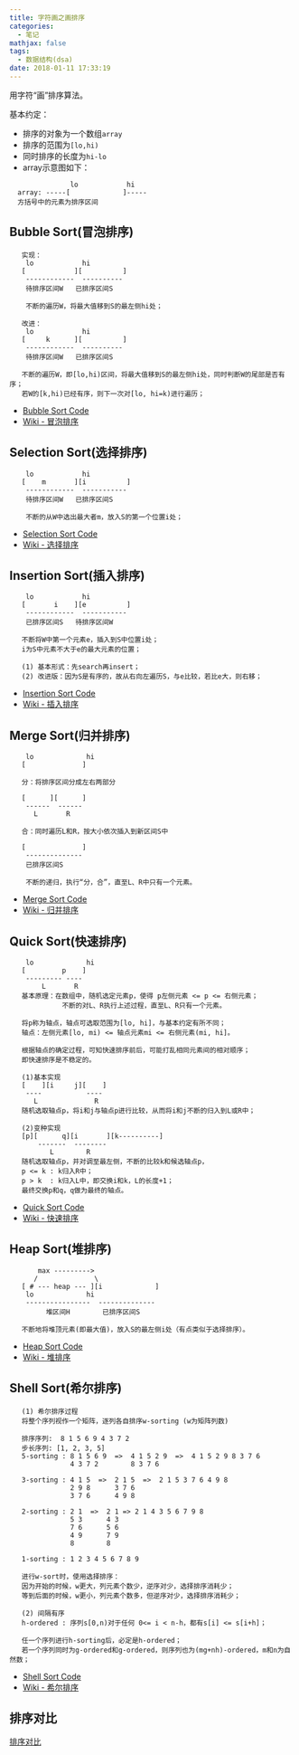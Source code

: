 ```yaml
---
title: 字符画之画排序
categories:
  - 笔记
mathjax: false
tags:
  - 数据结构(dsa)
date: 2018-01-11 17:33:19
---
```


用字符“画”排序算法。

<!-- more -->

基本约定：
 - 排序的对象为一个数组`array`
 - 排序的范围为`[lo,hi)`
 - 同时排序的长度为`hi-lo`
 - array示意图如下：

```
               lo            hi
  array: -----[             ]-----
  方括号中的元素为排序区间
```

## Bubble Sort(冒泡排序)

```
   实现：
    lo            hi
   [            ][          ]
    ------------  ----------
    待排序区间W   已排序区间S

    不断的遍历W，将最大值移到S的最左侧hi处；
  
   改进：
    lo            hi
   [     k      ][          ]
    ------------  ----------
    待排序区间W   已排序区间S

   不断的遍历W，即[lo,hi)区间，将最大值移到S的最左侧hi处，同时判断W的尾部是否有序；
   若W的[k,hi)已经有序，则下一次对[lo, hi=k)进行遍历；
```

 - [Bubble Sort Code](https://github.com/yehuohan/dsas/blob/master/dsas-cpp/vector.h#L489)
 - [Wiki - 冒泡排序](https://zh.wikipedia.org/wiki/%E5%86%92%E6%B3%A1%E6%8E%92%E5%BA%8F)


## Selection Sort(选择排序)

```
    lo            hi
   [    m       ][i          ]
    ------------  -----------
    待排序区间W   已排序区间S

    不断的从W中选出最大者m，放入S的第一个位置i处；
```

 - [Selection Sort Code](https://github.com/yehuohan/dsas/blob/master/dsas-cpp/vector.h#L665)
 - [Wiki - 选择排序](https://zh.wikipedia.org/wiki/%E9%80%89%E6%8B%A9%E6%8E%92%E5%BA%8F)


## Insertion Sort(插入排序)

```
    lo            hi
   [       i    ][e          ]
    ------------  -----------
    已排序区间S   待排序区间W

   不断将W中第一个元素e，插入到S中位置i处；
   i为S中元素不大于e的最大元素的位置；
  
   (1) 基本形式：先search再insert；
   (2) 改进版：因为S是有序的，故从右向左遍历S，与e比较，若比e大，则右移；
```

 - [Insertion Sort Code](https://github.com/yehuohan/dsas/blob/master/dsas-cpp/vector.h#L717)
 - [Wiki - 插入排序](https://zh.wikipedia.org/wiki/%E6%8F%92%E5%85%A5%E6%8E%92%E5%BA%8F)


## Merge Sort(归并排序)

```
    lo             hi
   [              ]
  
   分：将排序区间分成左右两部分
  
   [      ][      ]
    ------  ------
      L       R
  
   合：同时遍历L和R，按大小依次插入到新区间S中
  
   [              ]
    --------------
    已排序区间S
  
    不断的递归，执行“分，合”，直至L、R中只有一个元素。
```

 - [Merge Sort Code](https://github.com/yehuohan/dsas/blob/master/dsas-cpp/vector.h#L607)
 - [Wiki - 归并排序](https://zh.wikipedia.org/wiki/%E5%BD%92%E5%B9%B6%E6%8E%92%E5%BA%8F)


## Quick Sort(快速排序)

```
    lo             hi
   [         p    ]
    --------- ----
        L       R
   基本原理：在数组中，随机选定元素p，使得 p左侧元素 <= p <= 右侧元素；
             不断的对L、R执行上述过程，直至L、R只有一个元素。

   将p称为轴点，轴点可选取范围为[lo, hi]，与基本约定有所不同；
   轴点：左侧元素[lo, mi) <= 轴点元素mi <= 右侧元素(mi, hi]。
  
   根据轴点的确定过程，可知快速排序前后，可能打乱相同元素间的相对顺序；
   即快速排序是不稳定的。
  
   (1)基本实现
   [    ][i     j][    ]
    ----           ----
      L              R
   随机选取轴点p，将i和j与轴点p进行比较，从而将i和j不断的归入到L或R中；
  
   (2)变种实现
   [p][      q][i       ][k----------]
       -------  --------
          L        R
   随机选取轴点p，并对调至最左侧，不断的比较k和候选轴点p，
   p <= k : k归入R中；
   p > k  : k归入L中，即交换i和k，L的长度+1；
   最终交换p和q，q做为最终的轴点。
```

 - [Quick Sort Code](https://github.com/yehuohan/dsas/blob/master/dsas-cpp/vector.h#L756)
 - [Wiki - 快速排序](https://zh.wikipedia.org/wiki/%E5%BF%AB%E9%80%9F%E6%8E%92%E5%BA%8F)


## Heap Sort(堆排序)

```
       max --------->
      /              \
   [ # --- heap --- ][i             ]
    lo             hi
    ----------------  --------------
         堆区间H        已排序区间S

   不断地将堆顶元素(即最大值)，放入S的最左侧i处（有点类似于选择排序）。
```

 - [Heap Sort Code](https://github.com/yehuohan/dsas/blob/master/dsas-cpp/pq_complete_heap.h#L281)
 - [Wiki - 堆排序](https://zh.wikipedia.org/wiki/%E5%A0%86%E6%8E%92%E5%BA%8F)


## Shell Sort(希尔排序)

```
   (1) 希尔排序过程
   将整个序列视作一个矩阵，逐列各自排序w-sorting (w为矩阵列数)
  
   排序序列:  8 1 5 6 9 4 3 7 2
   步长序列: [1, 2, 3, 5]
   5-sorting : 8 1 5 6 9  =>  4 1 5 2 9  =>  4 1 5 2 9 8 3 7 6
               4 3 7 2        8 3 7 6
  
   3-sorting : 4 1 5  =>  2 1 5  =>  2 1 5 3 7 6 4 9 8
               2 9 8      3 7 6
               3 7 6      4 9 8
  
   2-sorting : 2 1  =>  2 1 => 2 1 4 3 5 6 7 9 8
               5 3      4 3
               7 6      5 6
               4 9      7 9
               8        8
  
   1-sorting : 1 2 3 4 5 6 7 8 9
  
   进行w-sort时，使用选择排序：
   因为开始的时候，w更大，列元素个数少，逆序对少，选择排序消耗少；
   等到后面的时候，w更小，列元素个数多，但逆序对少，选择排序消耗少；
  
   (2) 间隔有序
   h-ordered : 序列s[0,n)对于任何 0<= i < n-h，都有s[i] <= s[i+h]；
  
   任一个序列进行h-sorting后，必定是h-ordered；
   若一个序列同时为g-ordered和g-ordered，则序列也为(mg+nh)-ordered，m和n为自然数；
```

 - [Shell Sort Code](https://github.com/yehuohan/dsas/blob/master/dsas-cpp/vector.h#L881)
 - [Wiki - 希尔排序](https://zh.wikipedia.org/wiki/%E5%B8%8C%E5%B0%94%E6%8E%92%E5%BA%8F)


## 排序对比

[排序对比](https://www.toptal.com/developers/sorting-algorithms)
